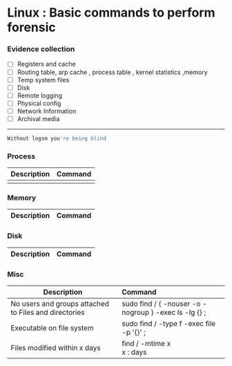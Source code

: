 # Linux  : Basic commands to perform forensic
### Evidence collection
- [ ] Registers and cache
- [ ] Routing table, arp cache , process table , kernel statistics ,memory
- [ ] Temp system files
- [ ] Disk
- [ ] Remote logging
- [ ] Physical config
- [ ] Network Information
- [ ] Archival media

----------------------
```bash
Without logsm you're being blind
```

### Process
|Description|Command|
|-------|:-----------------|
|||
### Memory
|Description|Command|
|-------|:-----------------|
### Disk
|Description|Command|
|-------|:-----------------|
### Misc
|Description|Command|
|-------|:-----------------|
|No users and groups attached to Files and directories|sudo find / \( -nouser -o -nogroup \) -exec ls -lg {} \;|
|Executable on file system|sudo find / -type f -exec file -p '{}' \; |grep ELF|
|Files modified within x days|find / -mtime x <br />x : days|